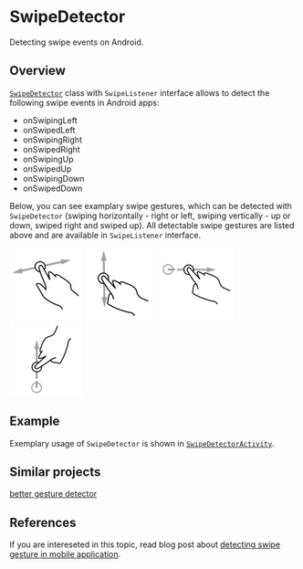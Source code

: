 SwipeDetector
=============

Detecting swipe events on Android.

Overview
--------

[`SwipeDetector`](https://github.com/pwittchen/SwipeDetector/blob/master/app/src/main/java/pwittchen/com/swipedetector/SwipeDetector.java) class with `SwipeListener` interface allows to detect the following swipe events in Android apps:
- onSwipingLeft
- onSwipedLeft
- onSwipingRight
- onSwipedRight
- onSwipingUp
- onSwipedUp
- onSwipingDown
- onSwipedDown

Below, you can see examplary swipe gestures, which can be detected with `SwipeDetector` (swiping horizontally - right or left, swiping vertically - up or down, swiped right and swiped up). All detectable swipe gestures are listed above and are available in `SwipeListener` interface.

![swiping horizontally](art/swiping_horizontal.png)
![swiping vertically](art/swiping_vertical.png)
![swiped right](art/swiped_right.png)
![swiped up](art/swiped_up.png)

Example
-------

Exemplary usage of `SwipeDetector` is shown in [`SwipeDetectorActivity`](https://github.com/pwittchen/SwipeDetector/blob/master/app/src/main/java/pwittchen/com/swipedetector/SwipeDetectorActivity.java).

Similar projects
----------------

[better gesture detector](https://github.com/Polidea/better-gesture-detector)

References
----------

If you are intereseted in this topic, read blog post about [detecting swipe gesture in mobile application](http://blog.wittchen.biz.pl/detecting-swipe-gesture-in-mobile-application/).
